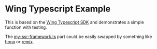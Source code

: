 # Wing Typescript Example

This is based on the [Wing Typescript SDK](https://www.winglang.io/docs/typescript/) and demonstrates a simple function with testing.

The [my-ssr-framework.ts](./my-ssr-framework.ts) part could be easily swapped by something like [hono](https://hono.dev/) or [remix](https://remix.run/).

